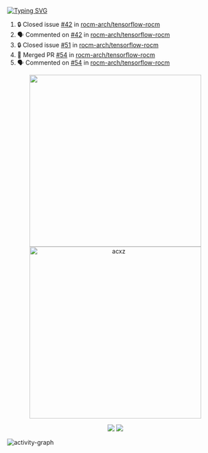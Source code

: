 [![Typing SVG](https://readme-typing-svg.herokuapp.com?size=16&color=AFFFA3&multiline=true&height=75&lines=contributing+to+robotics%2Fae%2Fml%2Fgpu;packaging+it+for+archlinux;ricer)](https://git.io/typing-svg)

<!--START_SECTION:activity-->
1. 🔒 Closed issue [#42](https://github.com/rocm-arch/tensorflow-rocm/issues/42) in [rocm-arch/tensorflow-rocm](https://github.com/rocm-arch/tensorflow-rocm)
2. 🗣 Commented on [#42](https://github.com/rocm-arch/tensorflow-rocm/issues/42#issuecomment-1616249132) in [rocm-arch/tensorflow-rocm](https://github.com/rocm-arch/tensorflow-rocm)
3. 🔒 Closed issue [#51](https://github.com/rocm-arch/tensorflow-rocm/issues/51) in [rocm-arch/tensorflow-rocm](https://github.com/rocm-arch/tensorflow-rocm)
4. 🎉 Merged PR [#54](https://github.com/rocm-arch/tensorflow-rocm/pull/54) in [rocm-arch/tensorflow-rocm](https://github.com/rocm-arch/tensorflow-rocm)
5. 🗣 Commented on [#54](https://github.com/rocm-arch/tensorflow-rocm/pull/54#issuecomment-1615976911) in [rocm-arch/tensorflow-rocm](https://github.com/rocm-arch/tensorflow-rocm)
<!--END_SECTION:activity-->

<p align="center">
  <img width="400em" src=https://github-readme-stats.vercel.app/api?username=acxz&include_all_commits=true&show_icons=true />
  <img width="400em" src="https://github-readme-streak-stats.herokuapp.com/?user=acxz&" alt="acxz" />
</p>

<p align="center">
  <img src=https://github-readme-stats.vercel.app/api/top-langs/?username=acxz&layout=compact />
  <img src=https://github-profile-trophy.vercel.app/?username=acxz&row=2&column=4 />
</p>

![activity-graph](https://github-readme-activity-graph.cyclic.app/graph?username=acxz&theme=aqua)
